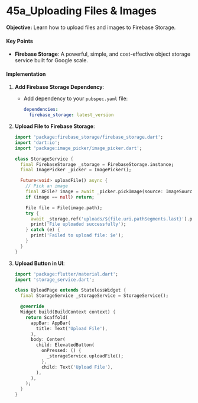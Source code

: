 # 45a_Uploading Files & Images

**Objective:** Learn how to upload files and images to Firebase Storage.

#### Key Points

- **Firebase Storage**: A powerful, simple, and cost-effective object storage service built for Google scale.

#### Implementation

1. **Add Firebase Storage Dependency**:
   - Add dependency to your `pubspec.yaml` file:

     ```yaml
     dependencies:
       firebase_storage: latest_version
     ```

2. **Upload File to Firebase Storage**:

   ```dart
   import 'package:firebase_storage/firebase_storage.dart';
   import 'dart:io';
   import 'package:image_picker/image_picker.dart';

   class StorageService {
     final FirebaseStorage _storage = FirebaseStorage.instance;
     final ImagePicker _picker = ImagePicker();

     Future<void> uploadFile() async {
       // Pick an image
       final XFile? image = await _picker.pickImage(source: ImageSource.gallery);
       if (image == null) return;

       File file = File(image.path);
       try {
         await _storage.ref('uploads/${file.uri.pathSegments.last}').putFile(file);
         print('File uploaded successfully');
       } catch (e) {
         print('Failed to upload file: $e');
       }
     }
   }
   ```

3. **Upload Button in UI**:

   ```dart
   import 'package:flutter/material.dart';
   import 'storage_service.dart';

   class UploadPage extends StatelessWidget {
     final StorageService _storageService = StorageService();

     @override
     Widget build(BuildContext context) {
       return Scaffold(
         appBar: AppBar(
           title: Text('Upload File'),
         ),
         body: Center(
           child: ElevatedButton(
             onPressed: () {
               _storageService.uploadFile();
             },
             child: Text('Upload File'),
           ),
         ),
       );
     }
   }
   ```
